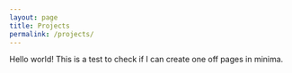 ```yaml
---
layout: page
title: Projects
permalink: /projects/
---
```


Hello  world! This is a test to check if I can create one off pages in minima.
